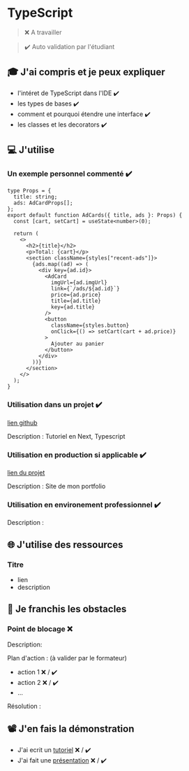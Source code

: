 # TypeScript

> ❌ A travailler

> ✔️ Auto validation par l'étudiant

## 🎓 J'ai compris et je peux expliquer

- l'intéret de TypeScript dans l'IDE ✔️
- les types de bases ✔️
- comment et pourquoi étendre une interface ✔️
- les classes et les decorators ✔️

## 💻 J'utilise

### Un exemple personnel commenté ✔️

```
type Props = {
  title: string;
  ads: AdCardProps[];
};
export default function AdCards({ title, ads }: Props) {
  const [cart, setCart] = useState<number>(0);

  return (
    <>
      <h2>{title}</h2>
      <p>Total: {cart}</p>
      <section className={styles["recent-ads"]}>
        {ads.map((ad) => (
          <div key={ad.id}>
            <AdCard
              imgUrl={ad.imgUrl}
              link={`/ads/${ad.id}`}
              price={ad.price}
              title={ad.title}
              key={ad.title}
            />
            <button
              className={styles.button}
              onClick={() => setCart(cart + ad.price)}
            >
              Ajouter au panier
            </button>
          </div>
        ))}
      </section>
    </>
  );
}
```

### Utilisation dans un projet ✔️

[lien github](https://github.com/SylvainLx/Youcode/)

Description : Tutoriel en Next, Typescript

### Utilisation en production si applicable ✔️

[lien du projet](https://sylvainleguay.fr)

Description : Site de mon portfolio

### Utilisation en environement professionnel ✔️

Description :

## 🌐 J'utilise des ressources

### Titre

- lien
- description

## 🚧 Je franchis les obstacles

### Point de blocage ❌

Description:

Plan d'action : (à valider par le formateur)

- action 1 ❌ / ✔️
- action 2 ❌ / ✔️
- ...

Résolution :

## 📽️ J'en fais la démonstration

- J'ai ecrit un [tutoriel](...) ❌ / ✔️
- J'ai fait une [présentation](...) ❌ / ✔️

